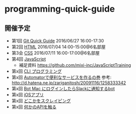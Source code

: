 # programming-quick-guide

## 開催予定

- 第1回 [Git Quick Guide](https://github.com/syokenz/programming-quick-guide/tree/master/20160627_git) 2016/06/27 16:00-17:30
- 第2回 [HTML](https://github.com/syokenz/programming-quick-guide/tree/master/20160704_html) 2016/07/04 14:00-15:00@6名部屋
- 第3会 [CSS](https://github.com/syokenz/programming-quick-guide/tree/master/20160711_css) 2016/07/11 16:00-17:00@6名部屋
- 第4回 [JavaScript](https://github.com/syokenz/programming-quick-guide/tree/master/2016xxxx_javascript)
  - 補足資料 https://github.com/mixi-inc/JavaScriptTraining
- 第x回 [CLI プログラミング]()
- 第x回 [Automatorで便利なサービスを作るの巻]()  参考: http://d.hatena.ne.jp/zariganitosh/20091116/1258333342
- 第x回 [Bot Mac にログインしたらSlackに通知するbot]()
- 第x回 [iOSアプリ]()
- 第x回 [どこかをスクレイピング]()
- 第x回 [何かのAPIを触る]()
